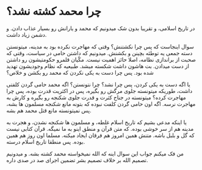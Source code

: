﻿<h1>چرا محمد کشته نشد؟</h1>

<p>
    در تاریخ اسلامی، و تقریبا بدون شک میدونیم که محمد و یارانش رو بسیار عذاب دادن. و دشمن زیاد داشت.
</p>
<p>
    سوال اینجاست که پس چرا نکشتنش؟ وقتی که مهاجرت نکرده بود به مدینه، میتونستن دسته جمعی یه توطئه بچینن و بکشنش. میدونیم که داشتن حامی در سیاست، وقتی که صحبت از براندازی نظامه، اصلا حائز اهمیت نیست. مکّیان قلمرو حکومتیشون رو داشتن از دست میدادن. بت هاشون داشت شکسته میشد. طبیعیه که نظام وجودیشون تهدید شده بود. پس چرا دست به یکی نکردن که محمد رو بکشن و خلاص؟
</p>
<p>
    یا اگه دست به یکی کردن، پس چرا نشد؟ چرا نتونستن؟ اگه محمد حامی گردن کلفتی داشت، طوریکه میتونسته جلوی مرگش رو بگیره، پس در اکثریت قدرت بوده، پس چرا مهاجرت کرده؟ میتونسته در جناح کثرت و قدرت جلوی شکنجه رو بگیره و کارش به مهاجرت نرسه. اگه اون حامی گردن کلفت نبوده که بتونه مانع شکنجه مسلمون ها بشه، پس نمیتونسته مانع قتل محمد هم بشه.
</p>
<p>
    یا اینکه مدعی بشیم که تاریخ اسلام غلطه، و مسلمون ها شکنجه نشدن، و هجرت به مدینه هم از سر خوشی بوده. که متن قرآن و منطق اینو به ما نمیگه. قرآن کتابی نیست که گل و بلبل باشه. متنش همین امروز هم فرقان ایجاد میکنه. مسلما اون روز هم همین بوده. پس منطقا تاریخ اسلام درسته.
</p>
<p>
    من فک میکنم جواب این سوال اینه که الله نمیخواسته محمد کشته بشه. و میدونیم تصمیم الله بر خلاف تصمیم بشر تضمین اجرای صد در صدی داره.
</p>